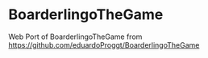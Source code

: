 # BoarderlingoTheGame
Web Port of BoarderlingoTheGame from https://github.com/eduardoProggt/BoarderlingoTheGame

